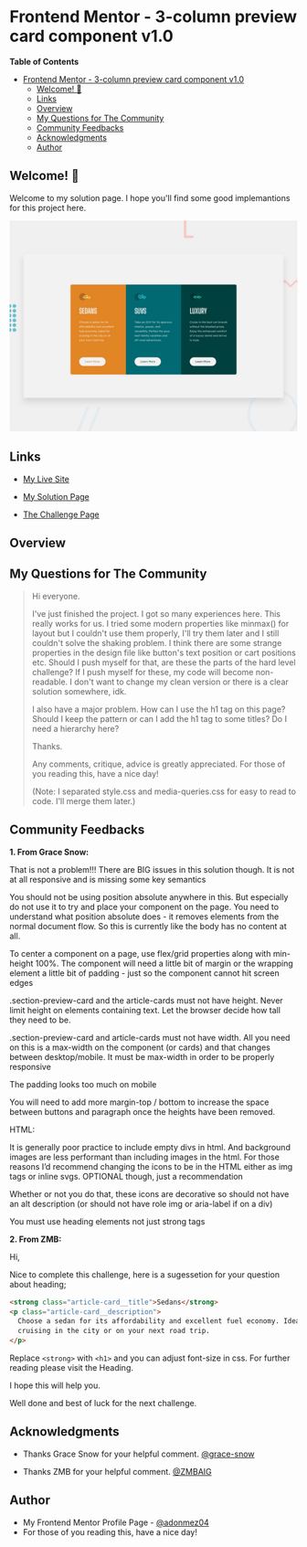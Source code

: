 # Frontend Mentor - 3-column preview card component v1.0

**Table of Contents**

- [Frontend Mentor - 3-column preview card component v1.0](#frontend-mentor---3-column-preview-card-component-v10)
  - [Welcome! 👋](#welcome-)
  - [Links](#links)
  - [Overview](#overview)
  - [My Questions for The Community](#my-questions-for-the-community)
  - [Community Feedbacks](#community-feedbacks)
  - [Acknowledgments](#acknowledgments)
  - [Author](#author)

## Welcome! 👋

Welcome to my solution page. I hope you'll find some good implemantions for this project here.

![3-column preview card component](./design/desktop-preview.jpg)

## Links

- [My Live Site](https://adonmez04.github.io/3-column-preview-card-component-v1.0/)

- [My Solution Page](https://www.frontendmentor.io/solutions/fem4threecolumnpreviewcardcomponentv21-themobilefirst-jvW-eAl2Ll)

- [The Challenge Page](https://www.frontendmentor.io/challenges/3column-preview-card-component-pH92eAR2-)

## Overview

<!-- ## The Problems and Solutions -->

## My Questions for The Community

> Hi everyone.
>
> I've just finished the project. I got so many experiences here. This really works for us. I tried some modern properties like minmax() for layout but I couldn't use them properly, I'll try them later and I still couldn't solve the shaking problem. I think there are some strange properties in the design file like button's text position or cart positions etc. Should I push myself for that, are these the parts of the hard level challenge? If I push myself for these, my code will become non-readable. I don't want to change my clean version or there is a clear solution somewhere, idk.
>
> I also have a major problem. How can I use the h1 tag on this page? Should I keep the pattern or can I add the h1 tag to some titles? Do I need a hierarchy here?
>
> Thanks.
>
> Any comments, critique, advice is greatly appreciated. For those of you reading this, have a nice day!
>
> (Note: I separated style.css and media-queries.css for easy to read to code. I'll merge them later.)

## Community Feedbacks

**1. From Grace Snow:**

That is not a problem!!!
There are BIG issues in this solution though. It is not at all responsive and is missing some key semantics

You should not be using position absolute anywhere in this. But especially do not use it to try and place your component on the page. You need to understand what position absolute does - it removes elements from the normal document flow. So this is currently like the body has no content at all.

To center a component on a page, use flex/grid properties along with min-height 100%. The component will need a little bit of margin or the wrapping element a little bit of padding - just so the component cannot hit screen edges

.section-preview-card and the article-cards must not have height. Never limit height on elements containing text. Let the browser decide how tall they need to be.

.section-preview-card and article-cards must not have width. All you need on this is a max-width on the component (or cards) and that changes between desktop/mobile. It must be max-width in order to be properly responsive

The padding looks too much on mobile

You will need to add more margin-top / bottom to increase the space between buttons and paragraph once the heights have been removed.

HTML:

It is generally poor practice to include empty divs in html. And background images are less performant than including images in the html. For those reasons I’d recommend changing the icons to be in the HTML either as img tags or inline svgs. OPTIONAL though, just a recommendation

Whether or not you do that, these icons are decorative so should not have an alt description (or should not have role img or aria-label if on a div)

You must use heading elements not just strong tags

**2. From ZMB:**

Hi,

Nice to complete this challenge, here is a sugessetion for your question about heading;

```html
<strong class="article-card__title">Sedans</strong>
<p class="article-card__description">
  Choose a sedan for its affordability and excellent fuel economy. Ideal for
  cruising in the city or on your next road trip.
</p>
```

Replace `<strong>` with `<h1>` and you can adjust font-size in css. For further reading please visit the Heading.

I hope this will help you.

Well done and best of luck for the next challenge.

<!-- ## Good Implementations -->

<!-- ## Useful Resources -->

<!-- - [The link title](The link) -->

## Acknowledgments

- Thanks Grace Snow for your helpful comment. [@grace-snow](https://www.frontendmentor.io/profile/grace-snow)

- Thanks ZMB for your helpful comment. [@ZMBAIG](https://www.frontendmentor.io/profile/ZMBAIG)

## Author

- My Frontend Mentor Profile Page - [@adonmez04](https://www.frontendmentor.io/profile/adonmez04)
- For those of you reading this, have a nice day!
